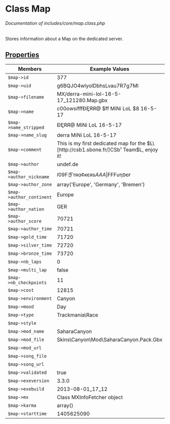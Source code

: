 # Class Map
###### Documentation of includes/core/map.class.php

Stores information about a Map on the dedicated server.



## [Properties](_#Properties)


| Members								| Example Values
|-----------------------------------------------------------------------|---------------
| `$map->id`								| 377
| `$map->uid`								| g6BQJO4wlyolDbhsLvau7R7g7Ml
| `$map->filename`							| MX/derra-mini-lol-16-5-17_121280.Map.gbx
| `$map->name`								| $c00$o$w$s$i$fffÐĘЯЯ@  $ff MiNi LoL $8  16-5-17
| `$map->name_stripped`							| ÐĘЯЯ@   MiNi LoL   16-5-17
| `$map->name_slug`							| derra   MiNi LoL   16-5-17
| `$map->comment`							| This is my first dedicated map for the $L\[http://csb1.sbone.fr/]CSb¹ Team$L, enjoy it!
| `$map->author`							| undef.de
| `$map->author_nickname`						| $I$09Fぎтяα¢кєяѕ$AAA\|$FFFυηפєғ
| `$map->author_zone`							| array('Europe', 'Germany', 'Bremen')
| `$map->author_continent`						| Europe
| `$map->author_nation`							| GER
| `$map->author_score`							| 70721
| `$map->author_time`							| 70721
| `$map->gold_time`							| 71720
| `$map->silver_time`							| 72720
| `$map->bronze_time`							| 73720
| `$map->nb_laps`							| 0
| `$map->multi_lap`							| false
| `$map->nb_checkpoints`						| 11
| `$map->cost`								| 12815
| `$map->environment`							| Canyon
| `$map->mood`								| Day
| `$map->type`								| Trackmania\Race
| `$map->style`								| &nbsp;
| `$map->mod_name`							| SaharaCanyon
| `$map->mod_file`							| Skins\Canyon\Mod\SaharaCanyon.Pack.Gbx
| `$map->mod_url`							| &nbsp;
| `$map->song_file`							| &nbsp;
| `$map->song_url`							| &nbsp;
| `$map->validated`							| true
| `$map->exeversion`							| 3.3.0
| `$map->exebuild`							| 2013-08-01_17_12
| `$map->mx`								| Class MXInfoFetcher object
| `$map->karma`								| array()
| `$map->starttime`							| 1405625090
